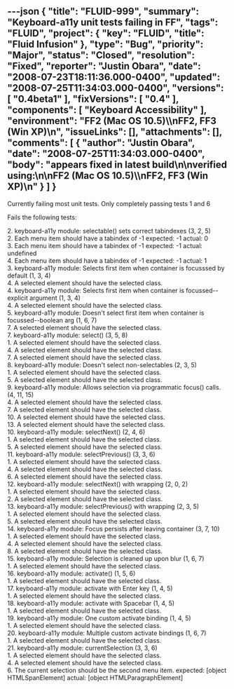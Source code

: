 ---json
{
  "title": "FLUID-999",
  "summary": "Keyboard-a11y unit tests failing in FF",
  "tags": "FLUID",
  "project": {
    "key": "FLUID",
    "title": "Fluid Infusion"
  },
  "type": "Bug",
  "priority": "Major",
  "status": "Closed",
  "resolution": "Fixed",
  "reporter": "Justin Obara",
  "date": "2008-07-23T18:11:36.000-0400",
  "updated": "2008-07-25T11:34:03.000-0400",
  "versions": [
    "0.4beta1"
  ],
  "fixVersions": [
    "0.4"
  ],
  "components": [
    "Keyboard Accessibility"
  ],
  "environment": "FF2 (Mac OS 10.5)\\\nFF2, FF3 (Win XP)\n",
  "issueLinks": [],
  "attachments": [],
  "comments": [
    {
      "author": "Justin Obara",
      "date": "2008-07-25T11:34:03.000-0400",
      "body": "appears fixed in latest build\n\nverified using:\n\nFF2 (Mac OS 10.5)\\\nFF2, FF3 (Win XP)\n"
    }
  ]
}
---
Currently failing most unit tests. Only completely passing tests 1 and 6

Fails the following tests:

2\. keyboard-a11y module: selectable() sets correct tabindexes (3, 2, 5)\
2\. Each menu item should have a tabindex of -1 expected: -1 actual: 0\
3\. Each menu item should have a tabindex of -1 expected: -1 actual: undefined\
4\. Each menu item should have a tabindex of -1 expected: -1 actual: 1\
3\. keyboard-a11y module: Selects first item when container is focusssed by default (1, 3, 4)\
4\. A selected element should have the selected class.\
4\. keyboard-a11y module: Selects first item when container is focussed--explicit argument (1, 3, 4)\
4\. A selected element should have the selected class.\
5\. keyboard-a11y module: Doesn't select first item when container is focussed--boolean arg (1, 6, 7)\
7\. A selected element should have the selected class.\
7\. keyboard-a11y module: select() (3, 5, 8)\
1\. A selected element should have the selected class.\
4\. A selected element should have the selected class.\
7\. A selected element should have the selected class.\
8\. keyboard-a11y module: Doesn't select non-selectables (2, 3, 5)\
1\. A selected element should have the selected class.\
5\. A selected element should have the selected class.\
9\. keyboard-a11y module: Allows selection via programmatic focus() calls. (4, 11, 15)\
4\. A selected element should have the selected class.\
7\. A selected element should have the selected class.\
10\. A selected element should have the selected class.\
13\. A selected element should have the selected class.\
10\. keyboard-a11y module: selectNext() (2, 4, 6)\
1\. A selected element should have the selected class.\
5\. A selected element should have the selected class.\
11\. keyboard-a11y module: selectPrevious() (3, 3, 6)\
1\. A selected element should have the selected class.\
4\. A selected element should have the selected class.\
6\. A selected element should have the selected class.\
12\. keyboard-a11y module: selectNext() with wrapping (2, 0, 2)\
1\. A selected element should have the selected class.\
2\. A selected element should have the selected class.\
13\. keyboard-a11y module: selectPrevious() with wrapping (2, 3, 5)\
1\. A selected element should have the selected class.\
5\. A selected element should have the selected class.\
14\. keyboard-a11y module: Focus persists after leaving container (3, 7, 10)\
1\. A selected element should have the selected class.\
4\. A selected element should have the selected class.\
8\. A selected element should have the selected class.\
15\. keyboard-a11y module: Selection is cleaned up upon blur (1, 6, 7)\
1\. A selected element should have the selected class.\
16\. keyboard-a11y module: activate() (1, 5, 6)\
1\. A selected element should have the selected class.\
17\. keyboard-a11y module: activate with Enter key (1, 4, 5)\
1\. A selected element should have the selected class.\
18\. keyboard-a11y module: activate with Spacebar (1, 4, 5)\
1\. A selected element should have the selected class.\
19\. keyboard-a11y module: One custom activate binding (1, 4, 5)\
1\. A selected element should have the selected class.\
20\. keyboard-a11y module: Multiple custom activate bindings (1, 6, 7)\
1\. A selected element should have the selected class.\
21\. keyboard-a11y module: currentSelection (3, 3, 6)\
1\. A selected element should have the selected class.\
4\. A selected element should have the selected class.\
6\. The current selection should be the second menu item. expected: \[object HTMLSpanElement] actual: \[object HTMLParagraphElement]

        